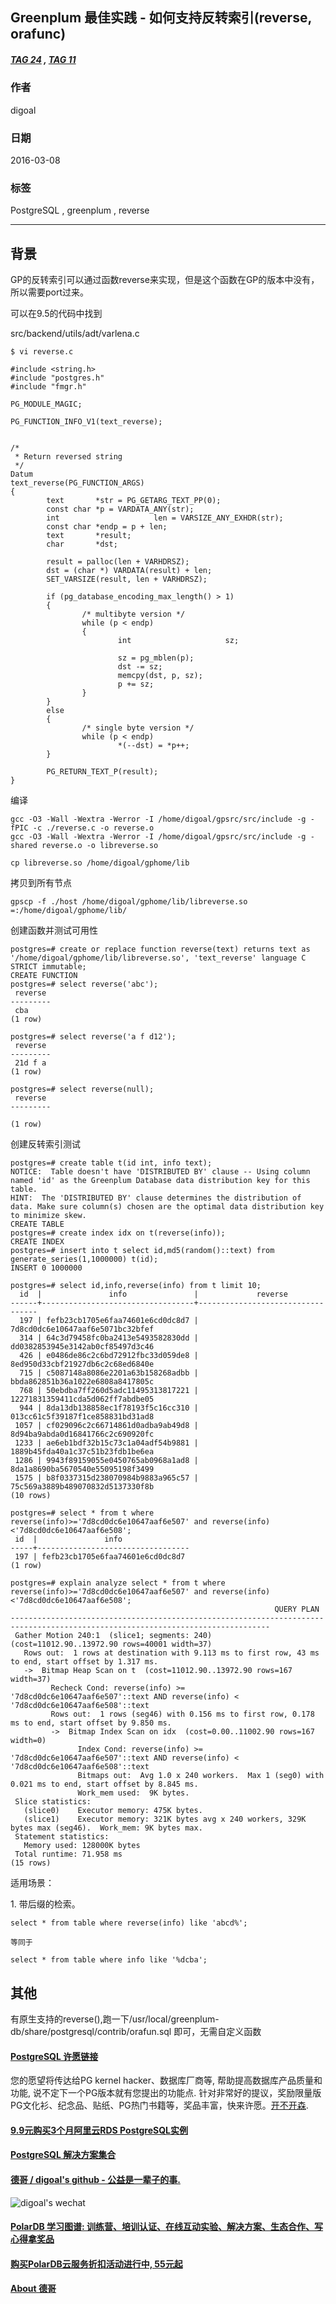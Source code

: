 ## Greenplum 最佳实践 - 如何支持反转索引(reverse, orafunc)
##### [TAG 24](../class/24.md) , [TAG 11](../class/11.md)
       
### 作者       
digoal      
        
### 日期      
2016-03-08                                                                                             
       
### 标签                     
PostgreSQL , greenplum , reverse       
          
----         
          
## 背景     
GP的反转索引可以通过函数reverse来实现，但是这个函数在GP的版本中没有，所以需要port过来。  
  
可以在9.5的代码中找到  
  
src/backend/utils/adt/varlena.c  
  
```  
$ vi reverse.c  
  
#include <string.h>  
#include "postgres.h"  
#include "fmgr.h"  
  
PG_MODULE_MAGIC;  
  
PG_FUNCTION_INFO_V1(text_reverse);  
  
  
/*  
 * Return reversed string  
 */  
Datum  
text_reverse(PG_FUNCTION_ARGS)  
{  
        text       *str = PG_GETARG_TEXT_PP(0);  
        const char *p = VARDATA_ANY(str);  
        int                     len = VARSIZE_ANY_EXHDR(str);  
        const char *endp = p + len;  
        text       *result;  
        char       *dst;  
  
        result = palloc(len + VARHDRSZ);  
        dst = (char *) VARDATA(result) + len;  
        SET_VARSIZE(result, len + VARHDRSZ);  
  
        if (pg_database_encoding_max_length() > 1)  
        {  
                /* multibyte version */  
                while (p < endp)  
                {  
                        int                     sz;  
  
                        sz = pg_mblen(p);  
                        dst -= sz;  
                        memcpy(dst, p, sz);  
                        p += sz;  
                }  
        }  
        else  
        {  
                /* single byte version */  
                while (p < endp)  
                        *(--dst) = *p++;  
        }  
  
        PG_RETURN_TEXT_P(result);  
}  
```  
  
编译  
  
```  
gcc -O3 -Wall -Wextra -Werror -I /home/digoal/gpsrc/src/include -g -fPIC -c ./reverse.c -o reverse.o  
gcc -O3 -Wall -Wextra -Werror -I /home/digoal/gpsrc/src/include -g -shared reverse.o -o libreverse.so  
  
cp libreverse.so /home/digoal/gphome/lib  
```  
  
拷贝到所有节点  
  
```  
gpscp -f ./host /home/digoal/gphome/lib/libreverse.so =:/home/digoal/gphome/lib/  
```  
  
创建函数并测试可用性  
  
```  
postgres=# create or replace function reverse(text) returns text as '/home/digoal/gphome/lib/libreverse.so', 'text_reverse' language C STRICT immutable;  
CREATE FUNCTION  
postgres=# select reverse('abc');  
 reverse   
---------  
 cba  
(1 row)  
  
postgres=# select reverse('a f d12');  
 reverse   
---------  
 21d f a  
(1 row)  
  
postgres=# select reverse(null);  
 reverse   
---------  
  
(1 row)  
```  
  
创建反转索引测试  
  
```  
postgres=# create table t(id int, info text);  
NOTICE:  Table doesn't have 'DISTRIBUTED BY' clause -- Using column named 'id' as the Greenplum Database data distribution key for this table.  
HINT:  The 'DISTRIBUTED BY' clause determines the distribution of data. Make sure column(s) chosen are the optimal data distribution key to minimize skew.  
CREATE TABLE  
postgres=# create index idx on t(reverse(info));  
CREATE INDEX  
postgres=# insert into t select id,md5(random()::text) from generate_series(1,1000000) t(id);  
INSERT 0 1000000  
  
postgres=# select id,info,reverse(info) from t limit 10;  
  id  |               info               |             reverse                
------+----------------------------------+----------------------------------  
  197 | fefb23cb1705e6faa74601e6cd0dc8d7 | 7d8cd0dc6e10647aaf6e5071bc32bfef  
  314 | 64c3d79458fc0ba2413e5493582830dd | dd0382853945e3142ab0cf85497d3c46  
  426 | e0486de86c2c6bd72912fbc33d059de8 | 8ed950d33cbf21927db6c2c68ed6840e  
  715 | c5087148a8086e2201a63b158268adbb | bbda862851b36a1022e6808a8417805c  
  768 | 50ebdba7ff260d5adc11495313817221 | 12271831359411cda5d062ff7abdbe05  
  944 | 8da13db138858ec1f78193f5c16cc310 | 013cc61c5f39187f1ce858831bd31ad8  
 1057 | cf029096c2c66714861d0adba9ab49d8 | 8d94ba9abda0d16841766c2c690920fc  
 1233 | ae6eb1bdf32b15c73c1a04adf54b9881 | 1889b45fda40a1c37c51b23fdb1be6ea  
 1286 | 9943f89159055e0450765ab0968a1ad8 | 8da1a8690ba5670540e55095198f3499  
 1575 | b8f0337315d238070984b9883a965c57 | 75c569a3889b489070832d5137330f8b  
(10 rows)  
  
postgres=# select * from t where reverse(info)>='7d8cd0dc6e10647aaf6e507' and reverse(info)<'7d8cd0dc6e10647aaf6e508';  
 id  |               info                 
-----+----------------------------------  
 197 | fefb23cb1705e6faa74601e6cd0dc8d7  
(1 row)  
  
postgres=# explain analyze select * from t where reverse(info)>='7d8cd0dc6e10647aaf6e507' and reverse(info)<'7d8cd0dc6e10647aaf6e508';  
                                                           QUERY PLAN                                                             
--------------------------------------------------------------------------------------------------------------------------------  
 Gather Motion 240:1  (slice1; segments: 240)  (cost=11012.90..13972.90 rows=40001 width=37)  
   Rows out:  1 rows at destination with 9.113 ms to first row, 43 ms to end, start offset by 1.317 ms.  
   ->  Bitmap Heap Scan on t  (cost=11012.90..13972.90 rows=167 width=37)  
         Recheck Cond: reverse(info) >= '7d8cd0dc6e10647aaf6e507'::text AND reverse(info) < '7d8cd0dc6e10647aaf6e508'::text  
         Rows out:  1 rows (seg46) with 0.156 ms to first row, 0.178 ms to end, start offset by 9.850 ms.  
         ->  Bitmap Index Scan on idx  (cost=0.00..11002.90 rows=167 width=0)  
               Index Cond: reverse(info) >= '7d8cd0dc6e10647aaf6e507'::text AND reverse(info) < '7d8cd0dc6e10647aaf6e508'::text  
               Bitmaps out:  Avg 1.0 x 240 workers.  Max 1 (seg0) with 0.021 ms to end, start offset by 8.845 ms.  
               Work_mem used:  9K bytes.  
 Slice statistics:  
   (slice0)    Executor memory: 475K bytes.  
   (slice1)    Executor memory: 321K bytes avg x 240 workers, 329K bytes max (seg46).  Work_mem: 9K bytes max.  
 Statement statistics:  
   Memory used: 128000K bytes  
 Total runtime: 71.958 ms  
(15 rows)  
```  
  
适用场景：  
  
1\. 带后缀的检索。  
  
```  
select * from table where reverse(info) like 'abcd%';  
  
等同于  
  
select * from table where info like '%dcba';  
```  
  
## 其他  
有原生支持的reverse(),跑一下/usr/local/greenplum-db/share/postgresql/contrib/orafun.sql 即可，无需自定义函数  
    
        
  
  
  
  
  
  
  
  
  
  
  
  
  
  
  
  
  
  
  
  
  
  
  
  
  
  
  
  
  
  
  
  
  
  
  
  
  
  
  
  
  
  
  
  
  
  
  
  
  
  
  
  
  
  
  
  
  
  
  
  
  
  
  
  
  
  
  
  
  
  
  
  
  
#### [PostgreSQL 许愿链接](https://github.com/digoal/blog/issues/76 "269ac3d1c492e938c0191101c7238216")
您的愿望将传达给PG kernel hacker、数据库厂商等, 帮助提高数据库产品质量和功能, 说不定下一个PG版本就有您提出的功能点. 针对非常好的提议，奖励限量版PG文化衫、纪念品、贴纸、PG热门书籍等，奖品丰富，快来许愿。[开不开森](https://github.com/digoal/blog/issues/76 "269ac3d1c492e938c0191101c7238216").  
  
  
#### [9.9元购买3个月阿里云RDS PostgreSQL实例](https://www.aliyun.com/database/postgresqlactivity "57258f76c37864c6e6d23383d05714ea")
  
  
#### [PostgreSQL 解决方案集合](https://yq.aliyun.com/topic/118 "40cff096e9ed7122c512b35d8561d9c8")
  
  
#### [德哥 / digoal's github - 公益是一辈子的事.](https://github.com/digoal/blog/blob/master/README.md "22709685feb7cab07d30f30387f0a9ae")
  
  
![digoal's wechat](../pic/digoal_weixin.jpg "f7ad92eeba24523fd47a6e1a0e691b59")
  
  
#### [PolarDB 学习图谱: 训练营、培训认证、在线互动实验、解决方案、生态合作、写心得拿奖品](https://www.aliyun.com/database/openpolardb/activity "8642f60e04ed0c814bf9cb9677976bd4")
  
  
#### [购买PolarDB云服务折扣活动进行中, 55元起](https://www.aliyun.com/activity/new/polardb-yunparter?userCode=bsb3t4al "e0495c413bedacabb75ff1e880be465a")
  
  
#### [About 德哥](https://github.com/digoal/blog/blob/master/me/readme.md "a37735981e7704886ffd590565582dd0")
  
